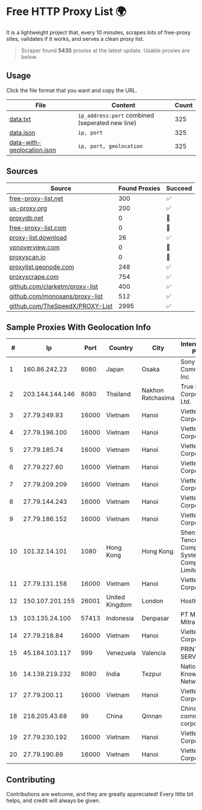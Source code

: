 
# Free HTTP Proxy List 🌍

It is a lightweight project that, every 10 minutes, scrapes lots of free-proxy sites, validates if it works, and serves a clean proxy list.


> Scraper found **5435** proxies at the latest update. Usable proxies are below.

## Usage

Click the file format that you want and copy the URL.


|File|Content|Count|
|----|-------|-----|
|[data.txt](https://raw.githubusercontent.com/themiralay/Proxy-List-World/master/data.txt)|`ip_address:port` combined (seperated new line)|325|
|[data.json](https://raw.githubusercontent.com/themiralay/Proxy-List-World/master/data.json)|`ip, port`|325|
|[data-with-geolocation.json](https://raw.githubusercontent.com/themiralay/Proxy-List-World/master/data-with-geolocation.json)|`ip, port, geolocation`|325|

## Sources

|Source|Found Proxies|Succeed|
|------|-------------|-------|
|[free-proxy-list.net](https://free-proxy-list.net)|300|✅|
|[us-proxy.org](https://www.us-proxy.org)|200|✅|
|[proxydb.net](http://proxydb.net)|0|🚫|
|[free-proxy-list.com](https://free-proxy-list.com/?page=&port=&type%5B%5D=http&type%5B%5D=https&up_time=0&search=Search)|0|🚫|
|[proxy-list.download](https://www.proxy-list.download/HTTP)|26|✅|
|[vpnoverview.com](https://vpnoverview.com/privacy/anonymous-browsing/free-proxy-servers)|0|🚫|
|[proxyscan.io](https://www.proxyscan.io)|0|🚫|
|[proxylist.geonode.com](https://proxylist.geonode.com/api/proxy-list?limit=300&page=1&sort_by=lastChecked&sort_type=desc&protocols=http,https)|248|✅|
|[proxyscrape.com](https://api.proxyscrape.com/v2/?request=displayproxies&protocol=http&timeout=10000&country=all&ssl=all&anonymity=all)|754|✅|
|[github.com/clarketm/proxy-list](https://raw.githubusercontent.com/clarketm/proxy-list/master/proxy-list-raw.txt)|400|✅|
|[github.com/monosans/proxy-list](https://raw.githubusercontent.com/monosans/proxy-list/main/proxies/http.txt)|512|✅|
|[github.com/TheSpeedX/PROXY-List](https://raw.githubusercontent.com/TheSpeedX/PROXY-List/master/http.txt)|2995|✅|


## Sample Proxies With Geolocation Info

|#|Ip|Port|Country|City|Internet Service Provider|
|-|--|----|-------|----|-------------------------|
|1|160.86.242.23|8080|Japan|Osaka|Sony Network Communications Inc|
|2|203.144.144.146|8080|Thailand|Nakhon Ratchasima|True Internet Corporation CO. Ltd.|
|3|27.79.249.93|16000|Vietnam|Hanoi|Viettel Corporation|
|4|27.79.196.100|16000|Vietnam|Hanoi|Viettel Corporation|
|5|27.79.185.74|16000|Vietnam|Hanoi|Viettel Corporation|
|6|27.79.227.60|16000|Vietnam|Hanoi|Viettel Corporation|
|7|27.79.209.209|16000|Vietnam|Hanoi|Viettel Corporation|
|8|27.79.144.243|16000|Vietnam|Hanoi|Viettel Corporation|
|9|27.79.186.152|16000|Vietnam|Hanoi|Viettel Corporation|
|10|101.32.14.101|1080|Hong Kong|Hong Kong|Shenzhen Tencent Computer Systems Company Limited|
|11|27.79.131.158|16000|Vietnam|Hanoi|Viettel Corporation|
|12|150.107.201.155|26001|United Kingdom|London|HostHatch|
|13|103.135.24.100|57413|Indonesia|Denpasar|PT Maxindo Mitra Solusi|
|14|27.79.218.84|16000|Vietnam|Hanoi|Viettel Corporation|
|15|45.184.103.117|999|Venezuela|Valencia|PRINTER-NET-SERVICE, C.A.|
|16|14.139.219.232|8080|India|Tezpur|National Knowledge Network|
|17|27.79.200.11|16000|Vietnam|Hanoi|Viettel Corporation|
|18|218.205.43.68|99|China|Qinnan|China Mobile communications corporation|
|19|27.79.230.192|16000|Vietnam|Hanoi|Viettel Corporation|
|20|27.79.190.89|16000|Vietnam|Hanoi|Viettel Corporation|



## Contributing

Contributions are welcome, and they are greatly appreciated! Every
little bit helps, and credit will always be given.

